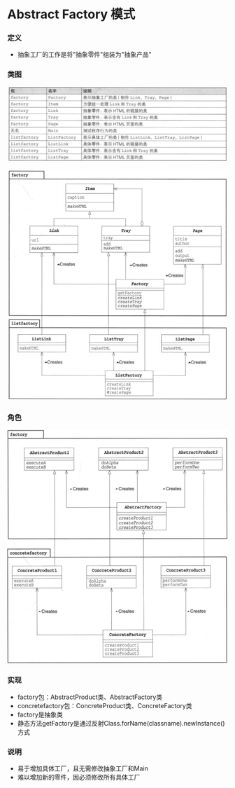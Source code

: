 # Abstract Factory 模式

### 定义
- 抽象工厂的工作是将"抽象零件"组装为"抽象产品"


### 类图

![image](imgs/abstract-factory-pattern-package.png)

![image](imgs/abstract-factory-pattern-class.png)

### 角色

![image](imgs/abstract-factory-pattern-role.png)

### 实现
- factory包：AbstractProduct类、AbstractFactory类
- concretefactory包：ConcreteProduct类、ConcreteFactory类
- factory是抽象类
- 静态方法getFactory是通过反射Class.forName(classname).newInstance()方式

### 说明
- 易于增加具体工厂，且无需修改抽象工厂和Main
- 难以增加新的零件，因必须修改所有具体工厂


